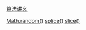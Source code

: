 [算法讲义](https://jirengu.github.io/algorithm-you-should-know/zh-cn/)

[Math.random()](https://developer.mozilla.org/zh-CN/docs/Web/JavaScript/Reference/Global_Objects/Math/random)
[splice()](https://developer.mozilla.org/zh-CN/docs/Web/JavaScript/Reference/Global_Objects/Array/splice)
[slice()](https://developer.mozilla.org/zh-CN/docs/Web/JavaScript/Reference/Global_Objects/Array/slice)

